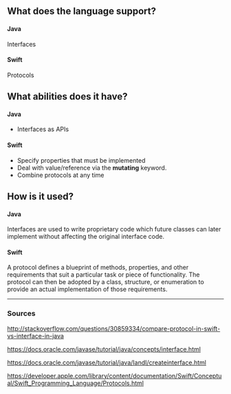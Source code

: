 ## What does the language support?
#### Java
Interfaces
#### Swift
Protocols

## What abilities does it have?
#### Java
- Interfaces as APIs
#### Swift
- Specify properties that must be implemented
- Deal with value/reference via the **mutating** keyword.
- Combine protocols at any time

## How is it used?
#### Java
Interfaces are used to write proprietary code which future classes can later implement without affecting the original interface code.
#### Swift
A protocol defines a blueprint of methods, properties, and other requirements that suit a particular task or piece of functionality. The protocol can then be adopted by a class, structure, or enumeration to provide an actual implementation of those requirements.

----

### Sources
http://stackoverflow.com/questions/30859334/compare-protocol-in-swift-vs-interface-in-java

https://docs.oracle.com/javase/tutorial/java/concepts/interface.html

https://docs.oracle.com/javase/tutorial/java/IandI/createinterface.html

https://developer.apple.com/library/content/documentation/Swift/Conceptual/Swift_Programming_Language/Protocols.html
